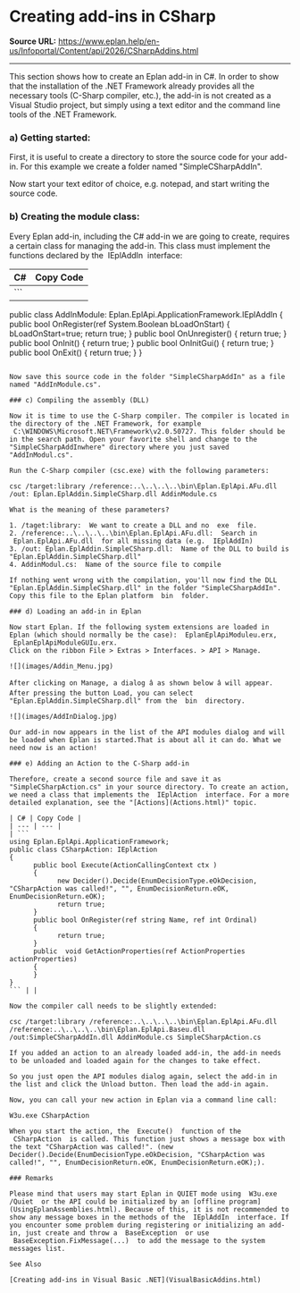 # Creating add-ins in CSharp

**Source URL:** https://www.eplan.help/en-us/Infoportal/Content/api/2026/CSharpAddins.html

---

This section shows how to create an Eplan add-in in C#. In order to show that the installation of the .NET Framework already provides all the necessary tools (C-Sharp compiler, etc.), the add-in is not created as a Visual Studio project, but simply using a text editor and the command line tools of the .NET Framework.

### a) Getting started:

First, it is useful to create a directory to store the source code for your add-in. For this example we create a folder named "SimpleCSharpAddIn".

Now start your text editor of choice, e.g. notepad, and start writing the source code.

### b) Creating the module class:

Every Eplan add-in, including the C# add-in we are going to create, requires a certain class for managing the add-in. This class must implement the functions declared by the  IEplAddIn  interface:

| C# | Copy Code |
| --- | --- |
| ```  public class AddInModule: Eplan.EplApi.ApplicationFramework.IEplAddIn        {             public bool OnRegister(ref System.Boolean bLoadOnStart)             {                   bLoadOnStart=true;                   return true;              }             public bool OnUnregister()             {                   return true;             }             public bool OnInit()             {                   return true;             }             public bool OnInitGui()             {                   return true;             }             public bool OnExit()             {                   return true;             }       } ``` | |

Now save this source code in the folder "SimpleCSharpAddIn" as a file named "AddInModule.cs".

### c) Compiling the assembly (DLL)

Now it is time to use the C-Sharp compiler. The compiler is located in the directory of the .NET Framework, for example  C:\WINDOWS\Microsoft.NET\Framework\v2.0.50727. This folder should be in the search path. Open your favorite shell and change to the "SimpleCSharpAddInwhere" directory where you just saved "AddInModul.cs".

Run the C-Sharp compiler (csc.exe) with the following parameters:

csc /target:library /reference:..\..\..\..\bin\Eplan.EplApi.AFu.dll /out: Eplan.EplAddin.SimpleCSharp.dll AddinModule.cs 

What is the meaning of these parameters?

1. /taget:library:  We want to create a DLL and no  exe  file.
2. /reference:..\..\..\..\bin\Eplan.EplApi.AFu.dll:  Search in  Eplan.EplApi.AFu.dll  for all missing data (e.g.  IEplAddIn)
3. /out: Eplan.EplAddin.SimpleCSharp.dll:  Name of the DLL to build is "Eplan.EplAddin.SimpleCSharp.dll"
4. AddinModul.cs:  Name of the source file to compile

If nothing went wrong with the compilation, you'll now find the DLL "Eplan.EplAddin.SimpleCSharp.dll" in the folder "SimpleCSharpAddIn". Copy this file to the Eplan platform  bin  folder.

### d) Loading an add-in in Eplan

Now start Eplan. If the following system extensions are loaded in Eplan (which should normally be the case):  EplanEplApiModuleu.erx,  EplanEplApiModuleGUIu.erx.   
Click on the ribbon File > Extras > Interfaces. > API > Manage.

![](images/Addin_Menu.jpg)

After clicking on Manage, a dialog â as shown below â will appear. After pressing the button Load, you can select "Eplan.EplAddin.SimpleCSharp.dll" from the  bin  directory.

![](images/AddInDialog.jpg)

Our add-in now appears in the list of the API modules dialog and will be loaded when Eplan is started.That is about all it can do. What we need now is an action!

### e) Adding an Action to the C-Sharp add-in

Therefore, create a second source file and save it as "SimpleCSharpAction.cs" in your source directory. To create an action, we need a class that implements the  IEplAction  interface. For a more detailed explanation, see the "[Actions](Actions.html)" topic.

| C# | Copy Code |
| --- | --- |
| ```  using Eplan.EplApi.ApplicationFramework; public class CSharpAction: IEplAction {       public bool Execute(ActionCallingContext ctx )       {             new Decider().Decide(EnumDecisionType.eOkDecision, "CSharpAction was called!", "", EnumDecisionReturn.eOK, EnumDecisionReturn.eOK);             return true;       }       public bool OnRegister(ref string Name, ref int Ordinal)       {                    return true;       }       public  void GetActionProperties(ref ActionProperties actionProperties)       {                         } } ``` | |

Now the compiler call needs to be slightly extended:

csc /target:library /reference:..\..\..\..\bin\Eplan.EplApi.AFu.dll /reference:..\..\..\..\bin\Eplan.EplApi.Baseu.dll /out:SimpleCSharpAddIn.dll AddinModule.cs SimpleCSharpAction.cs 

If you added an action to an already loaded add-in, the add-in needs to be unloaded and loaded again for the changes to take effect.

So you just open the API modules dialog again, select the add-in in the list and click the Unload button. Then load the add-in again.

Now, you can call your new action in Eplan via a command line call:

W3u.exe CSharpAction 

When you start the action, the  Execute()  function of the  CSharpAction  is called. This function just shows a message box with the text "CSharpAction was called!". (new Decider().Decide(EnumDecisionType.eOkDecision, "CSharpAction was called!", "", EnumDecisionReturn.eOK, EnumDecisionReturn.eOK);).

### Remarks

Please mind that users may start Eplan in QUIET mode using  W3u.exe /Quiet  or the API could be initialized by an [offline program](UsingEplanAssemblies.html). Because of this, it is not recommended to show any message boxes in the methods of the  IEplAddIn  interface. If you encounter some problem during registering or initializing an add-in, just create and throw a  BaseException  or use  BaseException.FixMessage(...)  to add the message to the system messages list.

See Also

[Creating add-ins in Visual Basic .NET](VisualBasicAddins.html)